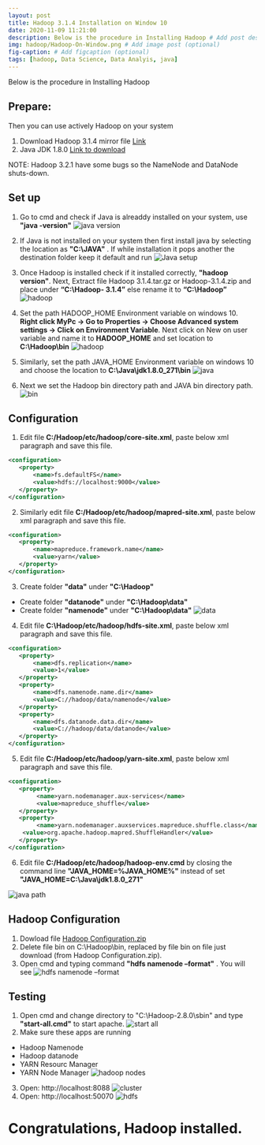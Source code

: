 ```yaml
---
layout: post
title: Hadoop 3.1.4 Installation on Window 10
date: 2020-11-09 11:21:00
description: Below is the procedure in Installing Hadoop # Add post description (optional)
img: hadoop/Hadoop-On-Window.png # Add image post (optional)
fig-caption: # Add figcaption (optional)
tags: [hadoop, Data Science, Data Analyis, java]
---
```

Below is the procedure in Installing Hadoop

## Prepare:
Then you can use actively Hadoop on your system

1. Download Hadoop 3.1.4 mirror file [Link ](https://www.apache.org/dyn/closer.cgi/hadoop/common/hadoop-3.1.4/hadoop-3.1.4.tar.gz)
1. Java JDK 1.8.0 [Link to download](http://www.oracle.com/technetwork/java/javase/downloads/jdk8-downloads-2133151.html)

NOTE: Hadoop 3.2.1 have some bugs so the NameNode and DataNode shuts-down.

## Set up
1. Go to cmd and check if Java is alreaddy installed on your system, use **"java -version"**
![java version]({{site.baseurl}}/assets/img/posts/hadoop/How%20to%20check%20java%20version.PNG)

1. If Java is not installed on your system then first install java by selecting the location as **"C:\JAVA"** . If while installation it pops another the destination folder keep it default and run
 ![Java setup]({{site.baseurl}}/assets/img/posts/hadoop/Java.png)

1. Once Hadoop is installed check if it installed correctly, **"hadoop version"**. Next, Extract file Hadoop 3.1.4.tar.gz or Hadoop-3.1.4.zip and place under **“C:\Hadoop-    3.1.4”** else rename it to **“C:\Hadoop”**
 ![hadoop]({{site.baseurl}}/assets/img/posts/hadoop/Hadoop.png)

1. Set the path HADOOP_HOME Environment variable on windows 10. **Right click MyPc -> Go to Properties -> Choose Advanced system settings -> Click on Environment Variable**. Next click on New on user variable and name it to **HADOOP_HOME** and set location to **C:\Hadoop\bin**
   ![hadoop]({{site.baseurl}}/assets/img/posts/hadoop/Hadoop%20Path.PNG)

1. Similarly, set the path JAVA_HOME Environment variable on windows 10 and choose the location to **C:\Java\jdk1.8.0_271\bin**
![java]({{site.baseurl}}/assets/img/posts/hadoop/Java%20Path.PNG)

1. Next we set the Hadoop bin directory path and JAVA bin directory path.
![bin]({{site.baseurl}}/assets/img/posts/hadoop/bin%20directory%20path.png)

## Configuration
1. Edit file **C:/Hadoop/etc/hadoop/core-site.xml**, paste below xml paragraph and save this file.

```xml
<configuration>
   <property>
       <name>fs.defaultFS</name>
       <value>hdfs://localhost:9000</value>
   </property>
</configuration>
```

2. Similarly edit file **C:/Hadoop/etc/hadoop/mapred-site.xml**, paste below xml paragraph and save this file.

```xml
<configuration>
   <property>
       <name>mapreduce.framework.name</name>
       <value>yarn</value>
   </property>
</configuration>
```

3. Create folder **"data"** under **"C:\Hadoop"**
* Create folder  **"datanode"** under **"C:\Hadoop\data"**
* Create folder  **"namenode"** under **"C:\Hadoop\data"**
![data]({{site.baseurl}}/assets/img/posts/hadoop/data.PNG)
4. Edit file  **C:\Hadoop/etc/hadoop/hdfs-site.xml**, paste below xml paragraph and save this file.

```xml
<configuration>
   <property>
       <name>dfs.replication</name>
       <value>1</value>
   </property>
   <property>
       <name>dfs.namenode.name.dir</name>
       <value>C://hadoop/data/namenode</value>
   </property>
   <property>
       <name>dfs.datanode.data.dir</name>
       <value>C://hadoop/data/datanode</value>
   </property>
</configuration>
```

5. Edit file **C:/Hadoop/etc/hadoop/yarn-site.xml**, paste below xml paragraph and save this file.

```xml
<configuration>
   <property>
    	<name>yarn.nodemanager.aux-services</name>
    	<value>mapreduce_shuffle</value>
   </property>
   <property>
      	<name>yarn.nodemanager.auxservices.mapreduce.shuffle.class</name>  
	<value>org.apache.hadoop.mapred.ShuffleHandler</value>
   </property>
</configuration>
```

6. Edit file **C:/Hadoop/etc/hadoop/hadoop-env.cmd** by closing the command line  **"JAVA_HOME=%JAVA_HOME%"** instead of set  **"JAVA_HOME=C:\Java\jdk1.8.0_271"**

![java path]({{site.baseurl}}/assets/img/posts/hadoop/java%20path%20setup.PNG)

## Hadoop Configuration
1. Dowload file [Hadoop Configuration.zip](https://github.com/MuhammadBilalYar/HADOOP-INSTALLATION-ON-WINDOW-10/blob/master/Hadoop%20Configuration.zip) 
1. Delete file bin on C:\Hadoop\bin, replaced by file bin on file just download (from Hadoop Configuration.zip).
1. Open cmd and typing command **"hdfs namenode –format"** . You will see 
![hdfs namenode –format]({{site.baseurl}}/assets/img/posts/hadoop/hdfs%20namenode%20%E2%80%93format.PNG)

## Testing
1. Open cmd and change directory to "C:\Hadoop-2.8.0\sbin" and type **"start-all.cmd"** to start apache.
![start all]({{site.baseurl}}/assets/img/posts/hadoop/start-all.PNG)
1. Make sure these apps are running 
* Hadoop Namenode
* Hadoop datanode
* YARN Resourc Manager
* YARN Node Manager
![hadoop nodes]({{site.baseurl}}/assets/img/posts/hadoop/nodes.PNG)
3. Open:  http://localhost:8088
![cluster]({{site.baseurl}}/assets/img/posts/hadoop/hadoop%20cluster.PNG)
4. Open:  http://localhost:50070
![hdfs]({{site.baseurl}}/assets/img/posts/hadoop/hdfs.PNG)
# Congratulations, Hadoop installed.
